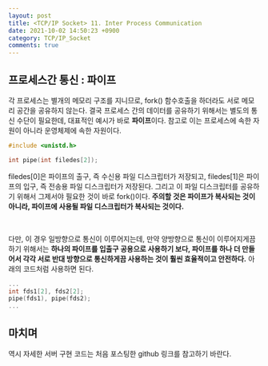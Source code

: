 ```yaml
---
layout: post
title: <TCP/IP Socket> 11. Inter Process Communication
date: 2021-10-02 14:50:23 +0900
category: TCP/IP_Socket
comments: true
---
```


## 프로세스간 통신 : 파이프

각 프로세스는 별개의 메모리 구조를 지니므로, fork() 함수호출을 하더라도 서로 메모리 공간을 공유하지 않는다. 결국 프로세스 간의 데이터를 공유하기 위해서는 별도의 통신 수단이 필요한데, 대표적인 예시가 바로 **파이프**이다. 참고로 이는 프로세스에 속한 자원이 아니라 운영체제에 속한 자원이다.

```c
#include <unistd.h>

int pipe(int filedes[2]);
```

filedes[0]은 파이프의 출구, 즉 수신용 파일 디스크립터가 저장되고, filedes[1]은 파이프의 입구, 즉 전송용 파일 디스크립터가 저장된다. 그리고 이 파일 디스크립터를 공유하기 위해서 그제서야 필요한 것이 바로 fork()이다. **주의할 것은 파이프가 복사되는 것이 아니라, 파이프에 사용될 파일 디스크립터가 복사되는 것이다.**

<br/>

다만, 이 경우 일방향으로 통신이 이루어지는데, 만약 양방향으로 통신이 이루어지게끔 하기 위해서는 **하나의 파이프를 입출구 공용으로 사용하기 보다, 파이프를 하나 더 만들어서 각각 서로 반대 방향으로 통신하게끔 사용하는 것이 훨씬 효율적이고 안전하다.** 아래의 코드처럼 사용하면 된다.

```c
...
int fds1[2], fds2[2];
pipe(fds1), pipe(fds2);
...
```

## 마치며

역시 자세한 서버 구현 코드는 처음 포스팅한 github 링크를 참고하기 바란다.